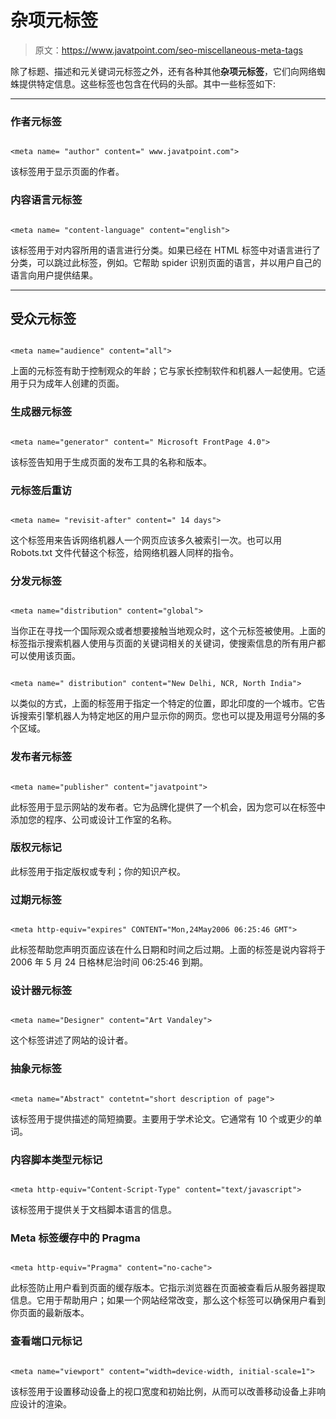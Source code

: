 # 杂项元标签

> 原文：<https://www.javatpoint.com/seo-miscellaneous-meta-tags>

除了标题、描述和元关键词元标签之外，还有各种其他**杂项元标签**，它们向网络蜘蛛提供特定信息。这些标签也包含在代码的头部。其中一些标签如下:

* * *

### 作者元标签

```

<meta name= "author" content=" www.javatpoint.com">

```

该标签用于显示页面的作者。

### 内容语言元标签

```

<meta name= "content-language" content="english">  

```

该标签用于对内容所用的语言进行分类。如果已经在 HTML 标签中对语言进行了分类，可以跳过此标签，例如。它帮助 spider 识别页面的语言，并以用户自己的语言向用户提供结果。

* * *

## 受众元标签

```

<meta name="audience" content="all">

```

上面的元标签有助于控制观众的年龄；它与家长控制软件和机器人一起使用。它适用于只为成年人创建的页面。

### 生成器元标签

```

<meta name="generator" content=" Microsoft FrontPage 4.0">

```

该标签告知用于生成页面的发布工具的名称和版本。

### 元标签后重访

```

<meta name= "revisit-after" content=" 14 days">

```

这个标签用来告诉网络机器人一个网页应该多久被索引一次。也可以用 Robots.txt 文件代替这个标签，给网络机器人同样的指令。

### 分发元标签

```

<meta name="distribution" content="global">

```

当你正在寻找一个国际观众或者想要接触当地观众时，这个元标签被使用。上面的标签指示搜索机器人使用与页面的关键词相关的关键词，使搜索信息的所有用户都可以使用该页面。

```

<meta name=" distribution" content="New Delhi, NCR, North India">

```

以类似的方式，上面的标签用于指定一个特定的位置，即北印度的一个城市。它告诉搜索引擎机器人为特定地区的用户显示你的网页。您也可以提及用逗号分隔的多个区域。

### 发布者元标签

```

<meta name="publisher" content="javatpoint">

```

此标签用于显示网站的发布者。它为品牌化提供了一个机会，因为您可以在标签中添加您的程序、公司或设计工作室的名称。

### 版权元标记

此标签用于指定版权或专利；你的知识产权。

### 过期元标签

```

<meta http-equiv="expires" CONTENT="Mon,24May2006 06:25:46 GMT">

```

此标签帮助您声明页面应该在什么日期和时间之后过期。上面的标签是说内容将于 2006 年 5 月 24 日格林尼治时间 06:25:46 到期。

### 设计器元标签

```

<meta name="Designer" content="Art Vandaley">

```

这个标签讲述了网站的设计者。

### 抽象元标签

```

<meta name="Abstract" contetnt="short description of page">

```

该标签用于提供描述的简短摘要。主要用于学术论文。它通常有 10 个或更少的单词。

### 内容脚本类型元标记

```

<meta http-equiv="Content-Script-Type" content="text/javascript">

```

该标签用于提供关于文档脚本语言的信息。

### Meta 标签缓存中的 Pragma

```

<meta http-equiv="Pragma" content="no-cache">

```

此标签防止用户看到页面的缓存版本。它指示浏览器在页面被查看后从服务器提取信息。它用于帮助用户；如果一个网站经常改变，那么这个标签可以确保用户看到你页面的最新版本。

### 查看端口元标记

```

<meta name="viewport" content="width=device-width, initial-scale=1">

```

该标签用于设置移动设备上的视口宽度和初始比例，从而可以改善移动设备上非响应设计的渲染。